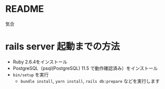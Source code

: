 # README
気合

# rails server 起動までの方法
* Ruby 2.6.4をインストール
* PostgreSQL（psql(PostgreSQL) 11.5 で動作確認済み）をインストール
* `bin/setup` を実行
  * `bundle install`, `yarn install`, `rails db:prepare` などを実行します

